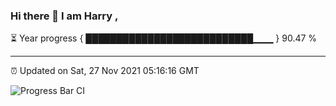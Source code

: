 ### Hi there 👋 I am Harry , 

⏳ Year progress { ███████████████████████████▁▁▁ } 90.47 %

---

⏰ Updated on Sat, 27 Nov 2021 05:16:16 GMT

![Progress Bar CI](https://github.com/duykhang68/duykhang68/workflows/Progress%20Bar%20CI/badge.svg)
